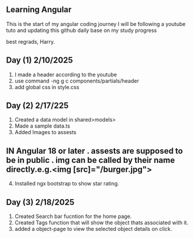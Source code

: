 ## Learning Angular
This is the start of my angular coding journey 
I will be following a youtube tuto and updating this github daily base on my study progress

best regrads, 
Harry.

## Day (1) 2/10/2025 

1. I made a header according to the youtube
2. use command -ng g c components/partials/header
3. add global css in style.css

## Day (2) 2/17/225

1. Created a data model in shared>models>
2. Made a sample data.ts
3. Added Images to assests 
## IN Angular 18 or later . assests are supposed to be in public . img can be called by their name directly.e.g.<img [src]="/burger.jpg">
4. Installed ngx bootstrap to show star rating.

## Day (3) 2/18/2025

1. Created Search bar fucntion for the home page.
2. Created Tags function that will show the object thats associated with it.
3. added a object-page to view the selected object details on click.

